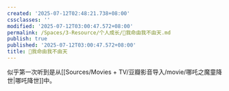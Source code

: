 ```yaml
---
created: '2025-07-12T02:48:21.738+08:00'
cssclasses: ''
modified: '2025-07-12T03:00:47.572+08:00'
permalink: /Spaces/3-Resource/个人成长/🐤我命由我不由天.md
publish: true
published: '2025-07-12T03:00:47.572+08:00'
title: 🐤我命由我不由天
---
```

似乎第一次听到是从[[Sources/Movies + TV/豆瓣影音导入/movie/哪吒之魔童降世\|哪吒降世]]中。